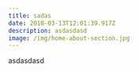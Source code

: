 ```yaml
---
title: sadas
date: 2018-03-13T12:01:39.917Z
description: asdasdasd
image: /img/home-about-section.jpg
---
```

asdasdasd
